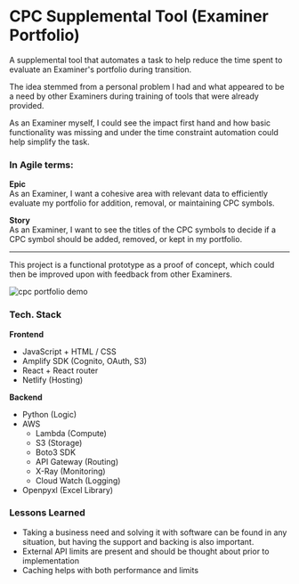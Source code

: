 # CPC Supplemental Tool (Examiner Portfolio)
A supplemental tool that automates a task to help reduce the time spent to evaluate an Examiner's portfolio during transition. 

The idea stemmed from a personal problem I had and what appeared to be a need by other Examiners during training of tools that were already provided.

As an Examiner myself, I could see the impact first hand and how basic functionality was missing and under the time constraint automation could help simplify the task.

### In Agile terms: 
**Epic**  
As an Examiner, I want a cohesive area with relevant data to efficiently evaluate my portfolio for addition, removal, or maintaining CPC symbols.

**Story**  
As an Examiner, I want to see the titles of the CPC symbols to decide if a CPC symbol should be added, removed, or kept in my portfolio.

------- 

This project is a functional prototype as a proof of concept, which could then be improved upon with feedback from other Examiners.

![cpc portfolio demo](demos/demo-gif)

### Tech. Stack
**Frontend** 
- JavaScript + HTML / CSS 
- Amplify SDK (Cognito, OAuth, S3)
- React + React router
- Netlify (Hosting)

**Backend**
- Python (Logic)
- AWS
  - Lambda (Compute)
  - S3 (Storage)
  - Boto3 SDK
  - API Gateway (Routing) 
  - X-Ray (Monitoring)
  - Cloud Watch (Logging) 
- Openpyxl (Excel Library)




### Lessons Learned
- Taking a business need and solving it with software can be found in any situation, but having the support and backing is also important.
- External API limits are present and should be thought about prior to implementation
- Caching helps with both performance and limits